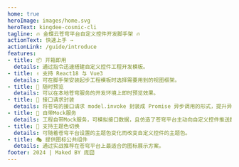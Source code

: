 ```yaml
---
home: true
heroImage: images/home.svg
heroText: kingdee-cosmic-cli
tagline: 🔥 金蝶云苍穹平台自定义控件开发脚手架 🔥
actionText: 快速上手 →
actionLink: /guide/introduce
features:
- title: 📦 开箱即用
  details: 通过指令迅速搭建自定义控件工程开发模板。
- title: ✌️ 支持 React18 与 Vue3
  details: 可在脚手架安装起步工程模板时选择需要用到的视图框架。
- title: 👀 随时预览
  details: 可以在本地苍穹服务的开发环境上即时预览效果。
- title: 💬 接口请求封装
  details: 将苍穹的接口请求 model.invoke 封装成 Promise 异步调用的形式，提升异步请求数据获取的体验。
- title: 🔗 自带Mock服务
  details: 工程自带Mock服务，可模拟接口数据，且仿造了苍穹平台主动向自定义控件推送数据的行为。
- title: 🎨 支持主题色切换
  details: 可随着苍穹平台设置的主题色变化而改变自定义控件的主题色。
- title: 🎭 提供图标公共组件
  details: 通过实战推荐在苍穹平台上最适合的图标展示方案。
footer: 2024 | Maked BY 庞囧
---
```

